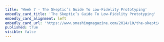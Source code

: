 ```yaml
---
title: 'Week 7 - The Skeptic’s Guide To Low-Fidelity Prototyping'
embedly_card_title: 'The Skeptic’s Guide To Low-Fidelity Prototyping'
embedly_card_alignment: left
embedly_card_url: 'https://www.smashingmagazine.com/2014/10/the-skeptics-guide-to-low-fidelity-prototyping/'
published: true
visible: false
---
```

